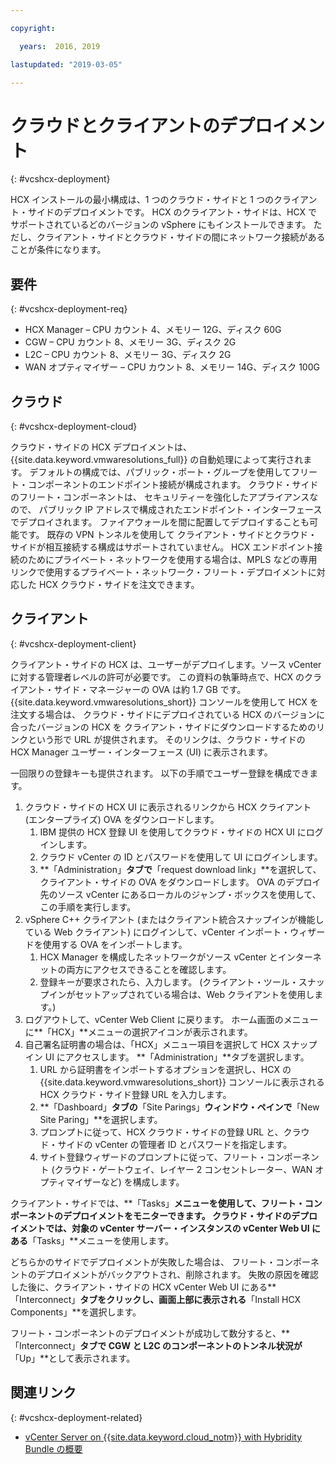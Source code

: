 ```yaml
---

copyright:

  years:  2016, 2019

lastupdated: "2019-03-05"

---
```


# クラウドとクライアントのデプロイメント
{: #vcshcx-deployment}

HCX インストールの最小構成は、1 つのクラウド・サイドと 1 つのクライアント・サイドのデプロイメントです。 HCX のクライアント・サイドは、HCX でサポートされているどのバージョンの vSphere にもインストールできます。
ただし、クライアント・サイドとクラウド・サイドの間にネットワーク接続があることが条件になります。

## 要件
{: #vcshcx-deployment-req}

- HCX Manager – CPU カウント 4、メモリー 12G、ディスク 60G
- CGW – CPU カウント 8、メモリー 3G、ディスク 2G
- L2C – CPU カウント 8、メモリー 3G、ディスク 2G
- WAN オプティマイザー – CPU カウント 8、メモリー 14G、ディスク 100G

## クラウド
{: #vcshcx-deployment-cloud}

クラウド・サイドの HCX デプロイメントは、{{site.data.keyword.vmwaresolutions_full}} の自動処理によって実行されます。 デフォルトの構成では、パブリック・ポート・グループを使用してフリート・コンポーネントのエンドポイント接続が構成されます。 クラウド・サイドのフリート・コンポーネントは、
セキュリティーを強化したアプライアンスなので、
パブリック IP アドレスで構成されたエンドポイント・インターフェースでデプロイされます。 ファイアウォールを間に配置してデプロイすることも可能です。 既存の VPN トンネルを使用して
クライアント・サイドとクラウド・サイドが相互接続する構成はサポートされていません。 HCX エンドポイント接続のためにプライベート・ネットワークを使用する場合は、MPLS などの専用リンクで使用するプライベート・ネットワーク・フリート・デプロイメントに対応した HCX クラウド・サイドを注文できます。


## クライアント
{: #vcshcx-deployment-client}

クライアント・サイドの HCX は、ユーザーがデプロイします。ソース vCenter に対する管理者レベルの許可が必要です。 この資料の執筆時点で、HCX のクライアント・サイド・マネージャーの OVA は約 1.7 GB です。 {{site.data.keyword.vmwaresolutions_short}} コンソールを使用して HCX を注文する場合は、
クラウド・サイドにデプロイされている HCX のバージョンに合ったバージョンの HCX を
クライアント・サイドにダウンロードするためのリンクという形で URL が提供されます。 そのリンクは、クラウド・サイドの HCX Manager ユーザー・インターフェース (UI) に表示されます。

一回限りの登録キーも提供されます。 以下の手順でユーザー登録を構成できます。

1. クラウド・サイドの HCX UI に表示されるリンクから HCX クライアント (エンタープライズ) OVA をダウンロードします。
    1. IBM 提供の HCX 登録 UI を使用してクラウド・サイドの HCX UI にログインします。
    2. クラウド vCenter の ID とパスワードを使用して UI にログインします。
    3. **「Administration」**タブで**「request download link」**を選択して、クライアント・サイドの OVA をダウンロードします。 OVA のデプロイ先のソース vCenter にあるローカルのジャンプ・ボックスを使用して、この手順を実行します。
2. vSphere C++ クライアント (またはクライアント統合スナップインが機能している Web クライアント) にログインして、vCenter インポート・ウィザードを使用する OVA をインポートします。
    1. HCX Manager を構成したネットワークがソース vCenter とインターネットの両方にアクセスできることを確認します。  
    2. 登録キーが要求されたら、入力します。 (クライアント・ツール・スナップインがセットアップされている場合は、Web クライアントを使用します。)  
3. ログアウトして、vCenter Web Client に戻ります。 ホーム画面のメニューに**「HCX」**メニューの選択アイコンが表示されます。
4. 自己署名証明書の場合は、「HCX」メニュー項目を選択して HCX スナップイン UI にアクセスします。 **「Administration」**タブを選択します。
    1. URL から証明書をインポートするオプションを選択し、HCX の {{site.data.keyword.vmwaresolutions_short}} コンソールに表示される HCX クラウド・サイド登録 URL を入力します。
    2. **「Dashboard」**タブの**「Site Parings」**ウィンドウ・ペインで**「New Site Paring」**を選択します。
    3. プロンプトに従って、HCX クラウド・サイドの登録 URL と、クラウド・サイドの vCenter の管理者 ID とパスワードを指定します。
    4. サイト登録ウィザードのプロンプトに従って、フリート・コンポーネント (クラウド・ゲートウェイ、レイヤー 2 コンセントレーター、WAN オプティマイザーなど) を構成します。  

クライアント・サイドでは、**「Tasks」**メニューを使用して、フリート・コンポーネントのデプロイメントをモニターできます。 クラウド・サイドのデプロイメントでは、対象の vCenter サーバー・インスタンスの vCenter Web UI にある**「Tasks」**メニューを使用します。

どちらかのサイドでデプロイメントが失敗した場合は、
フリート・コンポーネントのデプロイメントがバックアウトされ、削除されます。 失敗の原因を確認した後に、クライアント・サイドの HCX vCenter Web UI にある**「Interconnect」**タブをクリックし、画面上部に表示される**「Install HCX Components」**を選択します。

フリート・コンポーネントのデプロイメントが成功して数分すると、**「Interconnect」**タブで CGW と L2C のコンポーネントのトンネル状況が**「Up」**として表示されます。

## 関連リンク
{: #vcshcx-deployment-related}

* [vCenter Server on {{site.data.keyword.cloud_notm}} with Hybridity Bundle の概要](/docs/services/vmwaresolutions/archiref/vcs?topic=vmware-solutions-vcs-hybridity-intro)   
